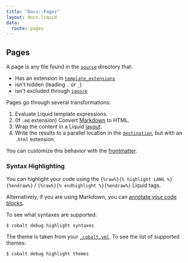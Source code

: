 ```yaml
---
title: "Docs::Pages"
layout: docs.liquid
data:
  route: pages
---
```

## Pages

A page is any file found in the [`source`](/docs/config) directory that:
- Has an extension in [`template_extensions`](/docs/config)
- isn't hidden (leading `.` or `_`)
- isn't excluded through [`ignore`](/docs/config)

Pages go through several transformations:
1. Evaluate Liquid template expressions.
2. (If `.md` extension) Convert [Markdown](http://commonmark.org/help/) to HTML.
3. Wrap the content in a Liquid [layout](/docs/layouts).
4. Write the results to a parallel location in the [`destination`](/docs/config), but with an `.html` extension.

You can customize this behavior with the [frontmatter](/docs/front).

### Syntax Highlighting

You can highlight your code using the `{%raw%}{% highlight LANG %}{%endraw%}` / `{%raw%}{% endhighlight %}{%endraw%}` Liquid tags.

Alternatively, if you are using Markdown, you can [annotate your code
blocks](https://help.github.com/articles/creating-and-highlighting-code-blocks/#syntax-highlighting).

To see what syntaxes are supported:
```console
$ cobalt debug highlight syntaxes
```

The theme is taken from your [`_cobalt.yml`](/docs/config).  To see the list of supported themes:
```console
$ cobalt debug highlight themes
```
